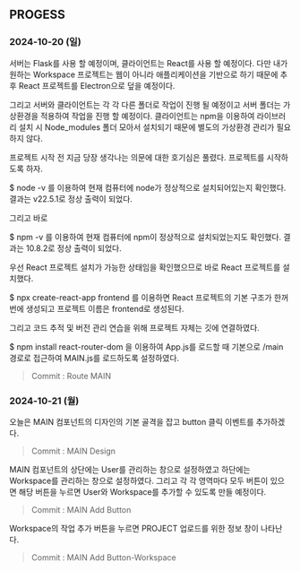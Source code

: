 
## PROGESS

### 2024-10-20 (일)

서버는 Flask를 사용 할 예정이며, 클라이언트는 React를 사용 할 예정이다. 다만 내가 원하는 Workspace 프로젝트는 웹이 아니라 애플리케이션을 기반으로 하기 때문에
추후 React 프로젝트를 Electron으로 덮을 예정이다.

그리고 서버와 클라이언트는 각 각 다른 폴더로 작업이 진행 될 예정이고 서버 폴더는 가상환경을 적용하여 작업을 진행 할 예정이다. 클라이언트는 npm을 이용하여 라이브러리 설치 시 Node_modules 폴더 모아서 설치되기 때문에 별도의 가상환경 관리가 필요하지 않다.

프로젝트 시작 전 지금 당장 생각나는 의문에 대한 호기심은 풀렸다. 프로젝트를 시작하도록 하자.

$ node -v 를 이용하여 현재 컴퓨터에 node가 정상적으로 설치되어있는지 확인했다. 결과는 v22.5.1로 정상 출력이 되었다.

그리고 바로 

$ npm -v 를 이용하여 현재 컴퓨터에 npm이 정상적으로 설치되었는지도 확인했다. 결과는 10.8.2로 정상 출력이 되었다.

우선 React 프로젝트 설치가 가능한 상태임을 확인했으므로 바로 React 프로젝트를 설치했다.

$ npx create-react-app frontend 를 이용하면 React 프로젝트의 기본 구조가 한꺼번에 생성되고 프로젝트 이름은 frontend로 생성된다.

그리고 코드 추적 및 버전 관리 연습을 위해 프로젝트 자체는 깃에 연결하였다.

$ npm install react-router-dom 을 이용하여 App.js를 로드할 때 기본으로 /main 경로로 접근하여 MAIN.js를 로드하도록 설정하였다.

> Commit : Route MAIN

### 2024-10-21 (월)

오늘은 MAIN 컴포넌트의 디자인의 기본 골격을 잡고 button 클릭 이벤트를 추가하겠다.

> Commit : MAIN Design

MAIN 컴포넌트의 상단에는 User를 관리하는 창으로 설정하였고 하단에는 Workspace를 관리하는 창으로 설정하였다. 그리고 각 각 영역마다 모두 버튼이 있으면 해당 버튼을 누르면 User와 Workspace를 추가할 수 있도록 만들 예정이다.

> Commit : MAIN Add Button

Workspace의 작업 추가 버튼을 누르면 PROJECT 업로드를 위한 정보 창이 나타난다.

> Commit : MAIN Add Button-Workspace
